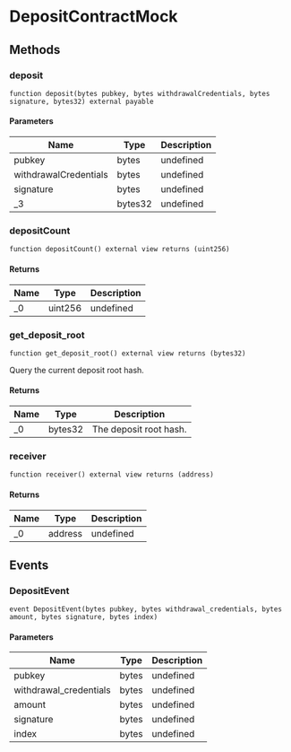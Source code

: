 # DepositContractMock









## Methods

### deposit

```solidity
function deposit(bytes pubkey, bytes withdrawalCredentials, bytes signature, bytes32) external payable
```





#### Parameters

| Name | Type | Description |
|---|---|---|
| pubkey | bytes | undefined |
| withdrawalCredentials | bytes | undefined |
| signature | bytes | undefined |
| _3 | bytes32 | undefined |

### depositCount

```solidity
function depositCount() external view returns (uint256)
```






#### Returns

| Name | Type | Description |
|---|---|---|
| _0 | uint256 | undefined |

### get_deposit_root

```solidity
function get_deposit_root() external view returns (bytes32)
```

Query the current deposit root hash.




#### Returns

| Name | Type | Description |
|---|---|---|
| _0 | bytes32 | The deposit root hash. |

### receiver

```solidity
function receiver() external view returns (address)
```






#### Returns

| Name | Type | Description |
|---|---|---|
| _0 | address | undefined |



## Events

### DepositEvent

```solidity
event DepositEvent(bytes pubkey, bytes withdrawal_credentials, bytes amount, bytes signature, bytes index)
```





#### Parameters

| Name | Type | Description |
|---|---|---|
| pubkey  | bytes | undefined |
| withdrawal_credentials  | bytes | undefined |
| amount  | bytes | undefined |
| signature  | bytes | undefined |
| index  | bytes | undefined |



